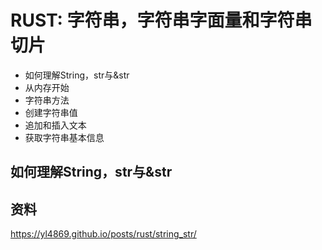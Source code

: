 # RUST: 字符串，字符串字面量和字符串切片

- 如何理解String，str与&str
- 从内存开始
- 字符串方法
- 创建字符串值
- 追加和插入文本
- 获取字符串基本信息

## 如何理解String，str与&str



## 资料

https://yl4869.github.io/posts/rust/string_str/